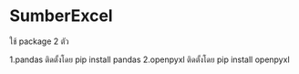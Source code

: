 # SumberExcel

ใช้ package 2 ตัว 

1.pandas ติดตั้งโดย 
  pip install pandas
2.openpyxl ติดตั้งโดย
  pip install openpyxl
